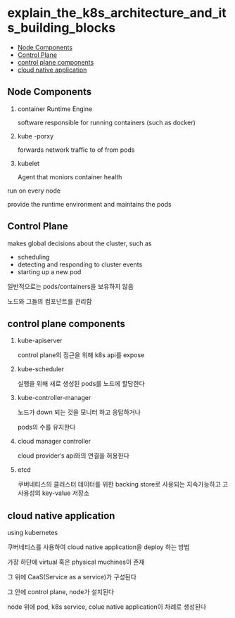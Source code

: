 # explain_the_k8s_architecture_and_its_building_blocks

- [Node Components](#node-components)
- [Control Plane](#control-plane)
- [control plane components](#control-plane-components)
- [cloud native application](#cloud-native-application)

## Node Components

1. container Runtime Engine
    
    software responsible for running containers (such as docker)
    
2. kube -porxy
    
    forwards network traffic to of from pods 
    
3. kubelet
    
    Agent that moniors container health
    

run on every node 

provide the runtime environment and maintains the pods 

## Control Plane

makes global decisions about the cluster, such as 

- scheduling
- detecting and responding to cluster events
- starting up a new pod

일반적으로는 pods/containers을 보유하지 않음 

노드와 그들의 컴포넌트를 관리함 

## control plane components

1. kube-apiserver 
    
    control plane의 접근을 위해 k8s api를 expose
    
2. kube-scheduler
    
    실행을 위해 새로 생성된 pods를 노드에 할당한다  
    
3. kube-controller-manager 
    
    노드가 down 되는 것을 모니터 하고 응답하거나 
    
    pods의 수를 유지한다 
    
4. cloud manager controller 
    
    cloud provider’s api와의 연결을 허용한다 
    
5. etcd
    
    쿠버네티스의 클러스터 데이터를 위한 backing store로 사용되는 지속가능하고 고사용성의 key-value 저장소
    

## cloud native application

using kubernetes

쿠버네티스를 사용하여 cloud native application을 deploy 하는 방법 

가장 하단에 virtual 혹은 physical muchines이 존재 

그 위에 CaaS(Service as a service)가 구성된다 

그 안에 control plane, node가 설치된다 

node 위에 pod, k8s service, colue native application이 차례로 생성된다
